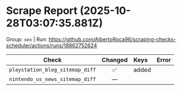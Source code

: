 # Scrape Report (2025-10-28T03:07:35.881Z)

Group: `seo`  |  Run: https://github.com/AlbertoRoca96/scraping-checks-scheduler/actions/runs/18862752624

| Check | Changed | Keys | Error |
|---|:---:|:--|:--|
| `playstation_blog_sitemap_diff` | ✅ | added |  |
| `nintendo_us_news_sitemap_diff` | — |  |  |
